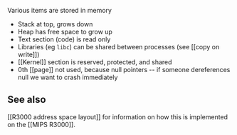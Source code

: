 Various items are stored in memory

- Stack at top, grows down
- Heap has free space to grow up
- Text section (code) is read only
- Libraries (eg `libc`) can be shared between processes (see [[copy on write]])
- [[Kernel]] section is reserved, protected, and shared
- 0th [[page]] not used, because null pointers -- if someone dereferences null we want to crash immediately

## See also
[[R3000 address space layout]] for information on how this is implemented on the [[MIPS R3000]].